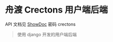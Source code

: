 # 舟渡 Crectons 用户端后端
API 文档见 [ShowDoc](https://www.showdoc.com.cn/crectonsapi/7850768232153634) 密码 crectons
> 使用 django 开发的用户端后端